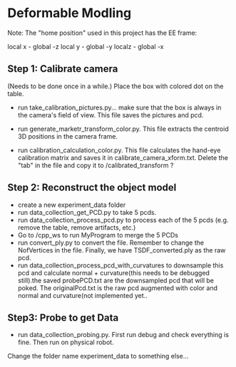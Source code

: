 # Deformable Modling

Note: The "home position" used in this project has the EE frame: 

local x - global -z  local y - global -y  localz - global -x

## Step 1: Calibrate camera

(Needs to be done once in a while.)
Place the box with colored dot on the table.

- run take_calibration_pictures.py... make sure that the box is always in the camera's field of view. This file saves the pictures and pcd.

- run generate_marketr_transform_color.py. This file extracts the centroid 3D positions in the camera frame.

- run calibration_calculation_color.py. This file calculates the hand-eye calibration matrix and saves it in calibrate_camera_xform.txt. 
  Delete the "tab" in the file and copy it to /calibrated_transform ?



## Step 2: Reconstruct the object model

- create a new experiment_data folder
- run data_collection_get_PCD.py to take 5 pcds.
- run data_collection_process_pcd.py to process each of the 5 pcds (e.g. remove the table, remove artifacts, etc.)
- Go to /cpp_ws to run MyProgram to merge the 5 PCDs
- run convert_ply.py to convert the file. Remember to change the NofVertices in the file. Finally, we have TSDF_converted.ply as the raw pcd.
- run data_collection_process_pcd_with_curvatures to downsample this pcd and calculate normal + curvature(this needs to be debugged still).the saved probePCD.txt are the downsampled pcd that will be poked. The originalPcd.txt is the raw pcd augmented with color and normal and curvature(not implemented yet..

## Step3: Probe to get Data 

- run data_collection_probing.py. First run debug and check everything is fine. Then run on physical robot.



Change the folder name experiment_data to something else...
